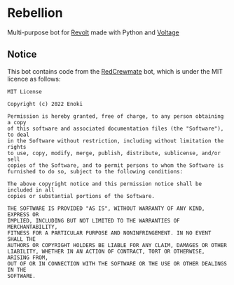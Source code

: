 # Rebellion

Multi-purpose bot for [Revolt](https://revolt.chat) made with Python and [Voltage](https://github.com/EnokiUN/voltage)

## Notice

This bot contains code from the [RedCrewmate](https://github.com/EnokiUN/RedCrewmatw) bot, which is under the MIT licence as follows:
```
MIT License

Copyright (c) 2022 Enoki

Permission is hereby granted, free of charge, to any person obtaining a copy
of this software and associated documentation files (the "Software"), to deal
in the Software without restriction, including without limitation the rights
to use, copy, modify, merge, publish, distribute, sublicense, and/or sell
copies of the Software, and to permit persons to whom the Software is
furnished to do so, subject to the following conditions:

The above copyright notice and this permission notice shall be included in all
copies or substantial portions of the Software.

THE SOFTWARE IS PROVIDED "AS IS", WITHOUT WARRANTY OF ANY KIND, EXPRESS OR
IMPLIED, INCLUDING BUT NOT LIMITED TO THE WARRANTIES OF MERCHANTABILITY,
FITNESS FOR A PARTICULAR PURPOSE AND NONINFRINGEMENT. IN NO EVENT SHALL THE
AUTHORS OR COPYRIGHT HOLDERS BE LIABLE FOR ANY CLAIM, DAMAGES OR OTHER
LIABILITY, WHETHER IN AN ACTION OF CONTRACT, TORT OR OTHERWISE, ARISING FROM,
OUT OF OR IN CONNECTION WITH THE SOFTWARE OR THE USE OR OTHER DEALINGS IN THE
SOFTWARE.
```
